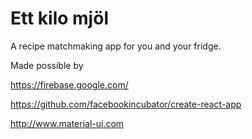 # Ett kilo mjöl
A recipe matchmaking app for you and your fridge.

Made possible by

https://firebase.google.com/ 

https://github.com/facebookincubator/create-react-app

http://www.material-ui.com
